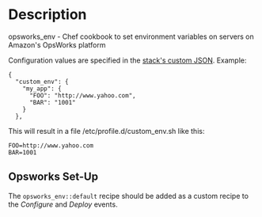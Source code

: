 Description
===========

opsworks_env - Chef cookbook to set environment variables on servers on Amazon's OpsWorks platform

Configuration values are specified in the [stack's custom JSON](http://docs.aws.amazon.com/opsworks/latest/userguide/workingstacks-json.html). Example:

    {
      "custom_env": {
        "my_app": {
          "FOO": "http://www.yahoo.com",
          "BAR": "1001"
        }
      },

This will result in a file /etc/profile.d/custom_env.sh like this:

    FOO=http://www.yahoo.com
    BAR=1001

Opsworks Set-Up
---------------

The `opsworks_env::default` recipe should be added as a custom recipe to the _Configure_ and _Deploy_ events.



